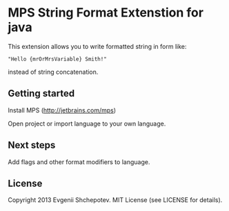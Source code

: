 # MPS String Format Extenstion for java

This extension allows you to write formatted string in form like:
```
"Hello {mrOrMrsVariable} Smith!"
```
instead of string concatenation.

## Getting started

Install MPS (http://jetbrains.com/mps)

Open project or import language to your own language.

## Next steps

Add flags and other format modifiers to language.

## License

Copyright 2013 Evgenii Shchepotev. MIT License (see LICENSE for details).